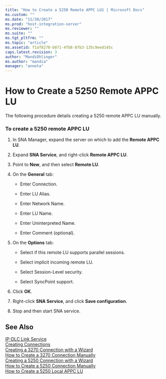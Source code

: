 ```yaml
---
title: "How to Create a 5250 Remote APPC LU1 | Microsoft Docs"
ms.custom: ""
ms.date: "11/30/2017"
ms.prod: "host-integration-server"
ms.reviewer: ""
ms.suite: ""
ms.tgt_pltfrm: ""
ms.topic: "article"
ms.assetid: f1af8278-b071-4fb8-87b3-135c9eed145c
caps.latest.revision: 3
author: "MandiOhlinger"
ms.author: "mandia"
manager: "anneta"
---
```

# How to Create a 5250 Remote APPC LU
The following procedure details creating a 5250 remote APPC LU manually.  
  
### To create a 5250 remote APPC LU  
  
1.  In SNA Manager, expand the server on which to add the **Remote APPC LU**.  
  
2.  Expand **SNA Service**, and right-click **Remote APPC LU**.  
  
3.  Point to **New**, and then select **Remote LU**.  
  
4.  On the **General** tab:  
  
    -   Enter Connection.  
  
    -   Enter LU Alias.  
  
    -   Enter Network Name.  
  
    -   Enter LU Name.  
  
    -   Enter Uninterpreted Name.  
  
    -   Enter Comment (optional).  
  
5.  On the **Options** tab:  
  
    -   Select if this remote LU supports parallel sessions.  
  
    -   Select implicit incoming remote LU.  
  
    -   Select Session-Level security.  
  
    -   Select SyncPoint support.  
  
6.  Click **OK**.  
  
7.  Right-click **SNA Service**, and click **Save configuration**.  
  
8.  Stop and then start SNA service.  
  
## See Also  
 [IP-DLC Link Service](../HIS2010/ip-dlc-link-service1.md)   
 [Creating Connections](../core/creating-connections1.md)   
 [Creating a 3270 Connection with a Wizard](../core/creating-a-3270-connection-with-a-wizard1.md)   
 [How to Create a 3270 Connection Manually](../core/how-to-create-a-3270-connection-manually1.md)   
 [Creating a 5250 Connection with a Wizard](../core/creating-a-5250-connection-with-a-wizard2.md)   
 [How to Create a 5250 Connection Manually](../core/how-to-create-a-5250-connection-manually2.md)   
 [How to Create a 5250 Local APPC LU](../core/how-to-create-a-5250-local-appc-lu1.md)